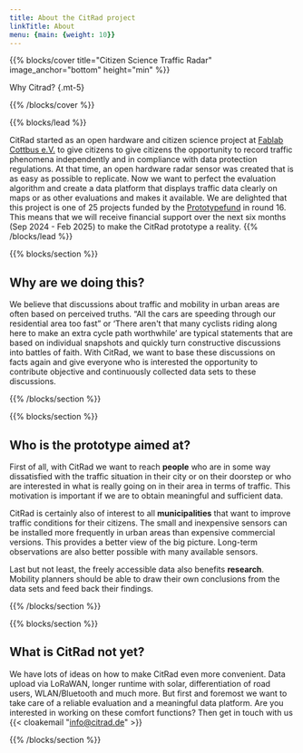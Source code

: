 ```yaml
---
title: About the CitRad project
linkTitle: About
menu: {main: {weight: 10}}
---
```


{{% blocks/cover title="Citizen Science Traffic Radar" image_anchor="bottom" height="min" %}}

Why Citrad?
{.mt-5}

{{% /blocks/cover %}}

{{% blocks/lead %}}

CitRad started as an open hardware and citizen science project at [Fablab Cottbus e.V.](https://fablab-cottbus.de) to give citizens
to give citizens the opportunity to record traffic phenomena independently and in compliance with data protection regulations. At that time, an open hardware radar sensor was created that is as easy as possible to replicate. Now we want to perfect the evaluation algorithm and create a data platform that displays traffic data clearly on maps or as other evaluations and makes it available. We are delighted that this project is one of 25 projects funded by the [Prototypefund](https://prototypefund.de/) in round 16. This means that we will receive financial support over the next six months (Sep 2024 - Feb 2025) to make the CitRad prototype a reality.
{{% /blocks/lead %}}

{{% blocks/section %}}
## Why are we doing this?
We believe that discussions about traffic and mobility in urban areas are often based on perceived truths. “All the cars are speeding through our residential area too fast” or ‘There aren't that many cyclists riding along here to make an extra cycle path worthwhile’ are typical statements that are based on individual snapshots and quickly turn constructive discussions into battles of faith. With CitRad, we want to base these discussions on facts again and give everyone who is interested the opportunity to contribute objective and continuously collected data sets to these discussions.


{{% /blocks/section %}}

{{% blocks/section %}}
## Who is the prototype aimed at?
First of all, with CitRad we want to reach **people** who are in some way dissatisfied with the traffic situation in their city or on their doorstep or who are interested in what is really going on in their area in terms of traffic. This motivation is important if we are to obtain meaningful and sufficient data. 


CitRad is certainly also of interest to all **municipalities** that want to improve traffic conditions for their citizens. The small and inexpensive sensors can be installed more frequently in urban areas than expensive commercial versions. This provides a better view of the big picture. Long-term observations are also better possible with many available sensors. 


Last but not least, the freely accessible data also benefits **research**. Mobility planners should be able to draw their own conclusions from the data sets and feed back their findings.


{{% /blocks/section %}}

{{% blocks/section %}}
## What is CitRad not yet?
We have lots of ideas on how to make CitRad even more convenient. Data upload via LoRaWAN, longer runtime with solar, differentiation of road users, WLAN/Bluetooth and much more. But first and foremost we want to take care of a reliable evaluation and a meaningful data platform. Are you interested in working on these comfort functions? Then get in touch with us {{< cloakemail "info@citrad.de" >}}

{{% /blocks/section %}}